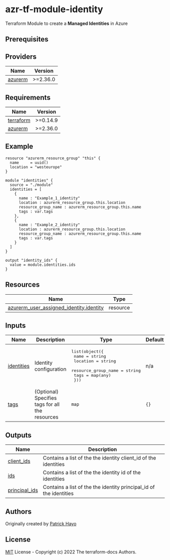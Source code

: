 # azr-tf-module-identity

Terraform Module to create a **Managed Identities** in Azure

<!-- BEGIN_TF_DOCS -->
## Prerequisites

## Providers

| Name | Version |
|------|---------|
| <a name="provider_azurerm"></a> [azurerm](#provider\_azurerm) | >=2.36.0 |

## Requirements

| Name | Version |
|------|---------|
| <a name="requirement_terraform"></a> [terraform](#requirement\_terraform) | >=0.14.9 |
| <a name="requirement_azurerm"></a> [azurerm](#requirement\_azurerm) | >=2.36.0 |

## Example

```hcl
resource "azurerm_resource_group" "this" {
  name     = uuid()
  location = "westeurope"
}

module "identities" {
  source = "./module"
  identities = [
    {
      name : "Example_1_identity"
      location : azurerm_resource_group.this.location
      resource_group_name : azurerm_resource_group.this.name
      tags : var.tags
    },
    {
      name : "Example_2_identity"
      location : azurerm_resource_group.this.location
      resource_group_name : azurerm_resource_group.this.name
      tags : var.tags
    }
  ]
}

output "identity_ids" {
  value = module.identities.ids
}
```

## Resources

| Name | Type |
|------|------|
| [azurerm_user_assigned_identity.identity](https://registry.terraform.io/providers/hashicorp/azurerm/latest/docs/resources/user_assigned_identity) | resource |

## Inputs

| Name | Description | Type | Default | Required |
|------|-------------|------|---------|:--------:|
| <a name="input_identities"></a> [identities](#input\_identities) | Identity configuration | <pre>list(object({<br>    name                = string<br>    location            = string<br>    resource_group_name = string<br>    tags                = map(any)<br>  }))</pre> | n/a | yes |
| <a name="input_tags"></a> [tags](#input\_tags) | (Optional) Specifies tags for all the resources | `map` | `{}` | no |

## Outputs

| Name | Description |
|------|-------------|
| <a name="output_client_ids"></a> [client\_ids](#output\_client\_ids) | Contains a list of the the identity client\_id  of the identities |
| <a name="output_ids"></a> [ids](#output\_ids) | Contains a list of the the identity id of the identities |
| <a name="output_principal_ids"></a> [principal\_ids](#output\_principal\_ids) | Contains a list of the the identity principal\_id of the identities |


<!-- END_TF_DOCS -->

## Authors

Originally created by [Patrick Hayo](http://github.com/patrickhayo)

## License

[MIT](LICENSE) License - Copyright (c) 2022 The terraform-docs Authors.
